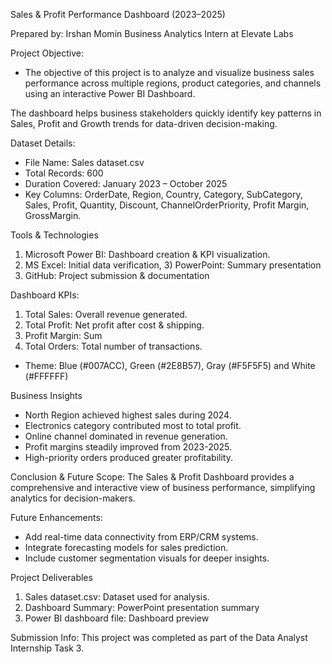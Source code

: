 Sales & Profit Performance Dashboard (2023–2025)

Prepared by: Irshan Momin
Business Analytics Intern at Elevate Labs

Project Objective:

- The objective of this project is to analyze and visualize business sales performance across multiple regions, product categories, and channels using an interactive Power BI Dashboard.

The dashboard helps business stakeholders quickly identify key patterns in Sales, Profit and Growth trends for data-driven decision-making.

Dataset Details:
- File Name: Sales dataset.csv  
- Total Records: 600  
- Duration Covered: January 2023 – October 2025  
- Key Columns: OrderDate, Region, Country, Category, SubCategory, Sales, Profit, Quantity, Discount, ChannelOrderPriority, Profit Margin, GrossMargin.

Tools & Technologies
1) Microsoft Power BI: Dashboard creation & KPI visualization.
2) MS Excel: Initial data verification, 3) PowerPoint: Summary presentation
4) GitHub: Project submission & documentation

Dashboard KPIs:
1. Total Sales: Overall revenue generated.
2. Total Profit: Net profit after cost & shipping.
3. Profit Margin: Sum
4. Total Orders: Total number of transactions.

- Theme: Blue (#007ACC), Green (#2E8B57), Gray (#F5F5F5) and White (#FFFFFF) 

Business Insights
- North Region achieved highest sales during 2024.  
- Electronics category contributed most to total profit.  
- Online channel dominated in revenue generation.  
- Profit margins steadily improved from 2023-2025.  
- High-priority orders produced greater profitability.

Conclusion & Future Scope:
The Sales & Profit Dashboard provides a comprehensive and interactive view of business performance, simplifying analytics for decision-makers.

Future Enhancements:
- Add real-time data connectivity from ERP/CRM systems.  
- Integrate forecasting models for sales prediction.  
- Include customer segmentation visuals for deeper insights.

Project Deliverables
1) Sales dataset.csv: Dataset used for analysis.
2) Dashboard Summary: PowerPoint presentation summary
3) Power BI dashboard file: Dashboard preview 

Submission Info:
This project was completed as part of the Data Analyst Internship Task 3.
